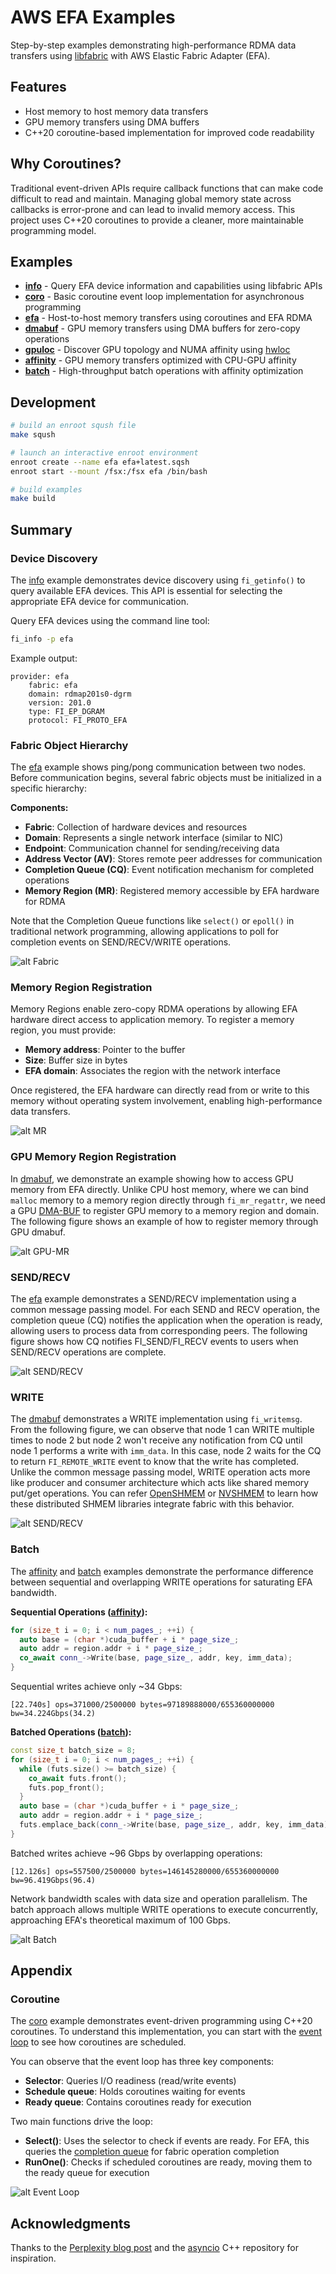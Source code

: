 # AWS EFA Examples

Step-by-step examples demonstrating high-performance RDMA data transfers using [libfabric](https://github.com/ofiwg/libfabric) with AWS Elastic Fabric Adapter (EFA).

## Features

- Host memory to host memory data transfers
- GPU memory transfers using DMA buffers
- C++20 coroutine-based implementation for improved code readability

## Why Coroutines?

Traditional event-driven APIs require callback functions that can make code
difficult to read and maintain. Managing global memory state across callbacks
is error-prone and can lead to invalid memory access. This project uses C++20
coroutines to provide a cleaner, more maintainable programming model.

## Examples

* **[info](src/info)** - Query EFA device information and capabilities using libfabric APIs
* **[coro](src/coro)** - Basic coroutine event loop implementation for asynchronous programming
* **[efa](src/efa)** - Host-to-host memory transfers using coroutines and EFA RDMA
* **[dmabuf](src/dmabuf)** - GPU memory transfers using DMA buffers for zero-copy operations
* **[gpuloc](src/gpuloc)** - Discover GPU topology and NUMA affinity using [hwloc](https://github.com/open-mpi/hwloc)
* **[affinity](src/affinity)** - GPU memory transfers optimized with CPU-GPU affinity
* **[batch](src/batch)** - High-throughput batch operations with affinity optimization

## Development

```bash
# build an enroot sqush file
make sqush

# launch an interactive enroot environment
enroot create --name efa efa+latest.sqsh
enroot start --mount /fsx:/fsx efa /bin/bash

# build examples
make build
```

## Summary

### Device Discovery

The [info](src/info) example demonstrates device discovery using `fi_getinfo()` to
query available EFA devices. This API is essential for selecting the appropriate
EFA device for communication.

Query EFA devices using the command line tool:
```bash
fi_info -p efa
```

Example output:
```
provider: efa
    fabric: efa
    domain: rdmap201s0-dgrm
    version: 201.0
    type: FI_EP_DGRAM
    protocol: FI_PROTO_EFA
```

### Fabric Object Hierarchy

The [efa](src/efa) example shows ping/pong communication between two nodes.
Before communication begins, several fabric objects must be initialized in a
specific hierarchy:

**Components:**
- **Fabric**: Collection of hardware devices and resources
- **Domain**: Represents a single network interface (similar to NIC)
- **Endpoint**: Communication channel for sending/receiving data
- **Address Vector (AV)**: Stores remote peer addresses for communication
- **Completion Queue (CQ)**: Event notification mechanism for completed operations
- **Memory Region (MR)**: Registered memory accessible by EFA hardware for RDMA

Note that the Completion Queue functions like `select()` or `epoll()` in
traditional network programming, allowing applications to poll for completion
events on SEND/RECV/WRITE operations.

![alt Fabric](imgs/fabric.png)

### Memory Region Registration

Memory Regions enable zero-copy RDMA operations by allowing EFA hardware direct
access to application memory. To register a memory region, you must provide:

- **Memory address**: Pointer to the buffer
- **Size**: Buffer size in bytes
- **EFA domain**: Associates the region with the network interface

Once registered, the EFA hardware can directly read from or write to this memory
without operating system involvement, enabling high-performance data transfers.

![alt MR](imgs/mr.png)

### GPU Memory Region Registration

In [dmabuf](src/dmabuf), we demonstrate an example showing how to access GPU memory
from EFA directly. Unlike CPU host memory, where we can bind `malloc` memory to
a memory region directly through `fi_mr_regattr`, we need a
GPU [DMA-BUF](https://docs.nvidia.com/datacenter/cloud-native/gpu-operator/24.6.2/gpu-operator-rdma.html)
to register GPU memory to a memory region and domain. The following figure shows
an example of how to register memory through GPU dmabuf.

![alt GPU-MR](imgs/gpu-mr.png)

### SEND/RECV

The [efa](src/efa) example demonstrates a SEND/RECV implementation using a
common message passing model. For each SEND and RECV operation, the completion
queue (CQ) notifies the application when the operation is ready, allowing users
to process data from corresponding peers. The following figure shows how CQ
notifies FI_SEND/FI_RECV events to users when SEND/RECV operations are complete.

![alt SEND/RECV](imgs/send-recv.png)

### WRITE

The [dmabuf](src/dmabuf) demonstrates a WRITE implementation using `fi_writemsg`.
From the following figure, we can observe that node 1 can WRITE multiple times to
node 2 but node 2 won't receive any notification from CQ until node 1 performs a
write with `imm_data`. In this case, node 2 waits for the CQ to return `FI_REMOTE_WRITE`
event to know that the write has completed. Unlike the common message passing
model, WRITE operation acts more like producer and consumer architecture which
acts like shared memory put/get operations. You can refer [OpenSHMEM](https://docs.open-mpi.org/en/main/man-openshmem/man3/OpenSHMEM.3.html)
or [NVSHMEM](https://docs.nvidia.com/nvshmem/api/index.html) to learn how these
distributed SHMEM libraries integrate fabric with this behavior.

![alt SEND/RECV](imgs/write.png)

### Batch

The [affinity](src/affinity) and [batch](src/batch) examples demonstrate the
performance difference between sequential and overlapping WRITE operations for
saturating EFA bandwidth.

**Sequential Operations ([affinity](src/affinity)):**
```cpp
for (size_t i = 0; i < num_pages_; ++i) {
  auto base = (char *)cuda_buffer + i * page_size_;
  auto addr = region.addr + i * page_size_;
  co_await conn_->Write(base, page_size_, addr, key, imm_data);
}
```

Sequential writes achieve only ~34 Gbps:
```
[22.740s] ops=371000/2500000 bytes=97189888000/655360000000 bw=34.224Gbps(34.2)
```

**Batched Operations ([batch](src/batch)):**
```cpp
const size_t batch_size = 8;
for (size_t i = 0; i < num_pages_; ++i) {
  while (futs.size() >= batch_size) {
    co_await futs.front();
    futs.pop_front();
  }
  auto base = (char *)cuda_buffer + i * page_size_;
  auto addr = region.addr + i * page_size_;
  futs.emplace_back(conn_->Write(base, page_size_, addr, key, imm_data));
}
```

Batched writes achieve ~96 Gbps by overlapping operations:
```
[12.126s] ops=557500/2500000 bytes=146145280000/655360000000 bw=96.419Gbps(96.4)
```

Network bandwidth scales with data size and operation parallelism. The batch
approach allows multiple WRITE operations to execute concurrently, approaching
EFA's theoretical maximum of 100 Gbps.

![alt Batch](imgs/batch.png)

## Appendix

### Coroutine

The [coro](src/coro) example demonstrates event-driven programming using C++20 coroutines.
To understand this implementation, you can start with the [event loop](src/coro/include/coro.h)
to see how coroutines are scheduled.

You can observe that the event loop has three key components:
- **Selector**: Queries I/O readiness (read/write events)
- **Schedule queue**: Holds coroutines waiting for events
- **Ready queue**: Contains coroutines ready for execution

Two main functions drive the loop:
- **Select()**: Uses the selector to check if events are ready. For EFA, this queries the [completion queue](https://github.com/ofiwg/libfabric/blob/7d60749967a425fff75dd36df03757ab871b0b4e/man/fi_cq.3.md) for fabric operation completion
- **RunOne()**: Checks if scheduled coroutines are ready, moving them to the ready queue for execution

![alt Event Loop](imgs/io.png)

## Acknowledgments

Thanks to the [Perplexity blog post](https://www.perplexity.ai/hub/blog/high-performance-gpu-memory-transfer-on-aws) and the [asyncio](https://github.com/netcan/asyncio) C++ repository for inspiration.
